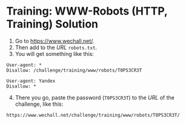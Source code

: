 # Training: WWW-Robots (HTTP, Training) Solution

1. Go to https://www.wechall.net/.
2. Then add to the *URL* `robots.txt`.
3. You will get something like this:
```
User-agent: *
Disallow: /challenge/training/www/robots/T0PS3CR3T

User-agent: Yandex
Disallow: *
```
4. There you go, paste the password (`T0PS3CR3T`) to the *URL* of the challenge, like this:
```
https://www.wechall.net/challenge/training/www/robots/T0PS3CR3T/
```